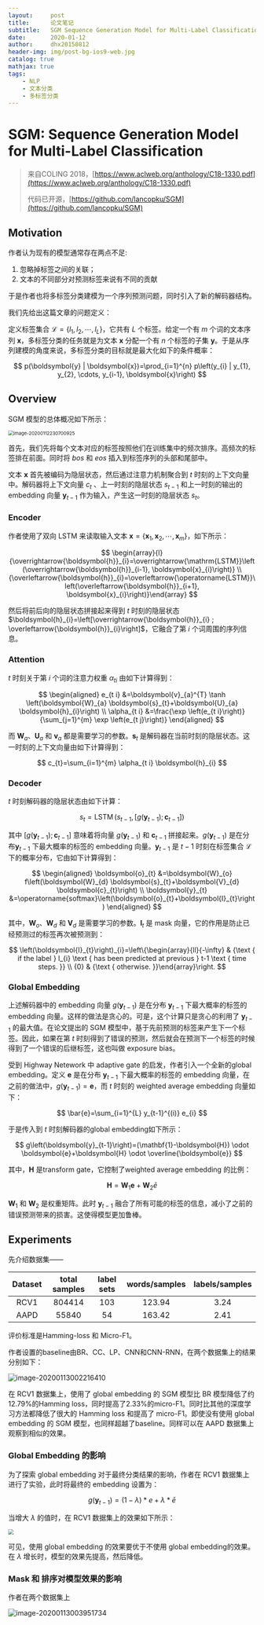 ```yaml
---
layout:     post
title:      论文笔记
subtitle:   SGM Sequence Generation Model for Multi-Label Classification
date:       2020-01-12
author:     dhx20150812
header-img: img/post-bg-ios9-web.jpg
catalog: true
mathjax: true
tags:
    - NLP
    - 文本分类
    - 多标签分类
---
```



# SGM: Sequence Generation Model for Multi-Label Classification


> 来自COLING 2018，[https://www.aclweb.org/anthology/C18-1330.pdf](https://www.aclweb.org/anthology/C18-1330.pdf)
>
> 代码已开源，[https://github.com/lancopku/SGM](https://github.com/lancopku/SGM)


## Motivation

作者认为现有的模型通常存在两点不足:

1.  忽略掉标签之间的关联；
2.  文本的不同部分对预测标签来说有不同的贡献

于是作者也将多标签分类建模为一个序列预测问题，同时引入了新的解码器结构。

我们先给出这篇文章的问题定义：

定义标签集合 $\mathcal{L}=\left\{l_{1}, l_{2}, \cdots, l_{L}\right\}$，它共有 $L$ 个标签。给定一个有 $m$ 个词的文本序列 $\boldsymbol{x}$，多标签分类的任务就是为文本 $\boldsymbol{x}$ 分配一个有 $n$ 个标签的子集 $\boldsymbol{y}$。于是从序列建模的角度来说，多标签分类的目标就是最大化如下的条件概率：


$$
p(\boldsymbol{y} | \boldsymbol{x})=\prod_{i=1}^{n} p\left(y_{i} | y_{1}, y_{2}, \cdots, y_{i-1}, \boldsymbol{x}\right)
$$

## Overview

SGM 模型的总体概况如下所示：

<img src="https://note.youdao.com/yws/api/personal/file/WEB70f1c0deebc2e4c2b018f62620441b95?method=download&amp;shareKey=a44df800c2283a6a0983eb3ac804d47a" alt="image-20200112230700925" style="zoom:67%;" />

首先，我们先将每个文本对应的标签按照他们在训练集中的频次排序。高频次的标签排在前面。同时将 $bos$ 和 $eos$ 插入到标签序列的头部和尾部中。

文本 $\boldsymbol{x}$ 首先被编码为隐层状态，然后通过注意力机制聚合到 $t$ 时刻的上下文向量中。解码器将上下文向量 $c_t$ 、上一时刻的隐层状态 $s_{t-1}$ 和上一时刻的输出的 embedding 向量 $\boldsymbol{y}_{t-1}$ 作为输入，产生这一时刻的隐层状态 $s_t$。

### Encoder

作者使用了双向 LSTM 来读取输入文本 $\boldsymbol{x}=\{\boldsymbol{x}_1,\boldsymbol{x}_2,\cdots,\boldsymbol{x}_m\}$，如下所示：

$$
\begin{array}{l}{\overrightarrow{\boldsymbol{h}}_{i}=\overrightarrow{\mathrm{LSTM}}\left(\overrightarrow{\boldsymbol{h}}_{i-1}, \boldsymbol{x}_{i}\right)} \\ {\overleftarrow{\boldsymbol{h}}_{i}=\overleftarrow{\operatorname{LSTM}}\left(\overleftarrow{\boldsymbol{h}}_{i+1}, \boldsymbol{x}_{i}\right)}\end{array}
$$

然后将前后向的隐层状态拼接起来得到 $t$ 时刻的隐层状态 $\boldsymbol{h}_{i}=\left[\overrightarrow{\boldsymbol{h}}_{i} ; \overleftarrow{\boldsymbol{h}}_{i}\right]$，它融合了第 $i$ 个词周围的序列信息。

### Attention

$t$ 时刻关于第 $i$ 个词的注意力权重 $\alpha_{ti}$ 由如下计算得到：

$$
\begin{aligned} e_{t i} &=\boldsymbol{v}_{a}^{T} \tanh \left(\boldsymbol{W}_{a} \boldsymbol{s}_{t}+\boldsymbol{U}_{a} \boldsymbol{h}_{i}\right) \\ \alpha_{t i} &=\frac{\exp \left(e_{t i}\right)}{\sum_{j=1}^{m} \exp \left(e_{t j}\right)} \end{aligned}
$$

而 $\boldsymbol{W}_{a}$、$\boldsymbol{U}_{a}$ 和 $\boldsymbol{v}_{a}$ 都是需要学习的参数。$\boldsymbol{s}_{t}$ 是解码器在当前时刻的隐层状态。这一时刻的上下文向量由如下计算得到：

$$
c_{t}=\sum_{i=1}^{m} \alpha_{t i} \boldsymbol{h}_{i}
$$

### Decoder

$t$ 时刻解码器的隐层状态由如下计算：

$$
s_{t}=\operatorname{LSTM}\left(s_{t-1},\left[g\left(\boldsymbol{y}_{t-1}\right) ; \boldsymbol{c}_{t-1}\right]\right)
$$

其中 $\left[g\left(\boldsymbol{y}_{t-1}\right) ; \boldsymbol{c}_{t-1}\right]$ 意味着将向量 $g\left(\boldsymbol{y}_{t-1}\right)$ 和 $\boldsymbol{c}_{t-1}$ 拼接起来。$g\left(\boldsymbol{y}_{t-1}\right)$ 是在分布$\boldsymbol{y}_{t-1}$ 下最大概率的标签的 embedding 向量。$\boldsymbol{y}_{t-1}$ 是 $t-1$ 时刻在标签集合 $\mathcal{L}$ 下的概率分布，它由如下计算得到：

$$
\begin{aligned} \boldsymbol{o}_{t} &=\boldsymbol{W}_{o} f\left(\boldsymbol{W}_{d} \boldsymbol{s}_{t}+\boldsymbol{V}_{d} \boldsymbol{c}_{t}\right) \\ \boldsymbol{y}_{t} &=\operatorname{softmax}\left(\boldsymbol{o}_{t}+\boldsymbol{I}_{t}\right) \end{aligned}
$$

其中，$\boldsymbol{W}_{o}$、$\boldsymbol{W}_{d}$ 和 $ \boldsymbol{V}_{d}$ 是需要学习的参数。$\boldsymbol{I}_{t}$ 是 mask 向量，它的作用是防止已经预测过的标签再次被预测到：

$$
\left(\boldsymbol{I}_{t}\right)_{i}=\left\{\begin{array}{ll}{-\infty} & {\text { if the label } l_{i} \text { has been predicted at previous } t-1 \text { time steps. }} \\ {0} & {\text { otherwise. }}\end{array}\right.
$$

### Global Embedding

上述解码器中的 embedding 向量 $g\left(\boldsymbol{y}_{t-1}\right)$  是在分布 $\boldsymbol{y}_{t-1}$ 下最大概率的标签的 embedding 向量。这样的做法是贪心的。可是，这个计算只是贪心的利用了 $\boldsymbol{y}_{t-1}$ 的最大值。在论文提出的 SGM 模型中，基于先前预测的标签来产生下一个标签。因此，如果在第 $t$ 时刻得到了错误的预测，然后就会在预测下一个标签的时候得到了一个错误的后继标签，这也叫做 exposure bias。

受到 Highway Netework 中 adaptive gate 的启发，作者引入一个全新的global embedding。定义 $\boldsymbol{e}$ 是在分布 $\boldsymbol{y}_{t-1}$ 下最大概率的标签的 embedding 向量，在之前的做法中，$g\left(\boldsymbol{y}_{t-1}\right)=\boldsymbol{e}$，而 $t$ 时刻的 weighted average embedding 向量如下：

$$
\bar{e}=\sum_{i=1}^{L} y_{t-1}^{(i)} e_{i}
$$

于是传入到 $t$ 时刻解码器的global embedding如下所示：

$$
g\left(\boldsymbol{y}_{t-1}\right)=(\mathbf{1}-\boldsymbol{H}) \odot \boldsymbol{e}+\boldsymbol{H} \odot \overline{\boldsymbol{e}}
$$

其中，$\boldsymbol{H}$ 是transform gate，它控制了weighted average embedding 的比例：

$$
\boldsymbol{H}=\boldsymbol{W}_{1} \boldsymbol{e}+\boldsymbol{W}_{2} \bar{e}
$$

$\boldsymbol{W}_{1}$ 和 $\boldsymbol{W}_{2}$ 是权重矩阵。此时 $\boldsymbol{y}_{t-1}$ 融合了所有可能的标签的信息，减小了之前的错误预测带来的损害。这使得模型更加鲁棒。

## Experiments

先介绍数据集——

| Dataset | total samples | label sets | words/samples | labels/samples |
| :-: | :-: | :-: | :-: | :-: |
| RCV1 | 804414 | 103 |123.94|3.24|
| AAPD | 55840 | 54 |163.42|2.41|

评价标准是Hamming-loss 和 Micro-F1。

作者设置的baseline由BR、CC、LP、CNN和CNN-RNN，在两个数据集上的结果分别如下：

![image-20200113002216410](https://note.youdao.com/yws/api/personal/file/WEB99988352bd4995c6a4a97793e9d574cf?method=download&shareKey=43fb7b3b011e336d0ce299931c7c89ff)

在 RCV1 数据集上，使用了 global embedding 的 SGM 模型比 BR 模型降低了约12.79%的Hamming loss，同时提高了2.33%的micro-F1。同时比其他的深度学习方法都降低了很大的 Hamming loss 和提高了 micro-F1。即使没有使用 global embedding 的 SGM 模型，也同样超越了baseline。同样可以在 AAPD 数据集上观察到相似的效果。


### Global Embedding 的影响

为了探索 global embedding 对于最终分类结果的影响，作者在 RCV1 数据集上进行了实验，此时将最终的 embedding 设置为：

$$
g\left(\boldsymbol{y}_{t-1}\right)=(1-\lambda) * e+\lambda * \bar{e}
$$

当增大 $\lambda$ 的值时，在 RCV1 数据集上的效果如下所示：

<img src="https://note.youdao.com/yws/api/personal/file/WEBadee1519c831ef2a576bec9b37c9669c?method=download&shareKey=b3020abe6e53777595e356a772057efd"  style="zoom:67%;" />

可见，使用 global embedding 的效果要优于不使用 global embedding的效果。在 $\lambda$ 增长时，模型的效果先提高，然后降低。

### Mask 和 排序对模型效果的影响

作者在两个数据集上

![image-20200113003951734](https://note.youdao.com/yws/api/personal/file/WEBa8d83aef88169486621d77c36e1aca27?method=download&shareKey=c60e8839cf52f2178394eea0e78405ca)
